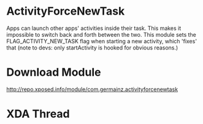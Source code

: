 ActivityForceNewTask
====================
Apps can launch other apps' activities inside their task. This makes it
impossible to switch back and forth between the two. This module sets the
FLAG_ACTIVITY_NEW_TASK flag when starting a new activity, which 'fixes' that
(note to devs: only startActivity is hooked for obvious reasons.)

Download Module
===============
http://repo.xposed.info/module/com.germainz.activityforcenewtask

XDA Thread
==========
